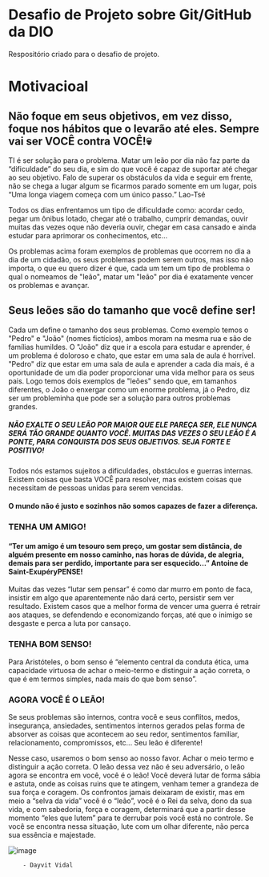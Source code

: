 # Desafio de Projeto sobre Git/GitHub da DIO
 Respositório criado para o desafio de projeto.

# Motivacioal

## Não foque em seus objetivos, em vez disso, foque nos hábitos que o levarão até eles. Sempre vai ser VOCÊ contra VOCÊ!💀

TI é ser solução para o problema. Matar um leão por dia não faz parte da “dificuldade” do seu dia, e sim do que você é capaz de suportar até chegar ao seu objetivo. Falo de superar os obstáculos da vida e seguir em frente, não se chega a lugar algum se ficarmos parado somente em um lugar, pois “Uma longa viagem começa com um único passo.” Lao-Tsé

Todos os dias enfrentamos um tipo de dificuldade como: acordar cedo, pegar um ônibus lotado, chegar até o trabalho, cumprir demandas, ouvir muitas das vezes oque não deveria ouvir, chegar em casa cansado e ainda estudar para aprimorar os conhecimentos, etc...

Os problemas acima foram exemplos de problemas que ocorrem no dia a dia de um cidadão, os seus problemas podem serem outros, mas isso não importa, o que eu quero dizer é que, cada um tem um tipo de problema o qual o nomeamos de "leão", matar um "leão" por dia é exatamente vencer os problemas e avançar.

## Seus leões são do tamanho que você define ser!

Cada um define o tamanho dos seus problemas. Como exemplo temos o "Pedro" e "João" (nomes fictícios), ambos moram na mesma rua e são de famílias humildes. O "João" diz que ir a escola para estudar e aprender, é um problema é doloroso e chato, que estar em uma sala de aula é horrível. "Pedro" diz que estar em uma sala de aula e aprender a cada dia mais, é a oportunidade de um dia poder proporcionar uma vida melhor para os seus pais. Logo temos dois exemplos de "leões" sendo que, em tamanhos diferentes, o João o enxergar como um enorme problema, já o Pedro, diz ser um probleminha que pode ser a solução para outros problemas grandes. 
##### NÃO EXALTE O SEU LEÃO POR MAIOR QUE ELE PAREÇA SER, ELE NUNCA SERÁ TÃO GRANDE QUANTO VOCÊ. MUITAS DAS VEZES O SEU LEÃO É A PONTE, PARA CONQUISTA DOS SEUS OBJETIVOS. SEJA FORTE E POSITIVO!

Todos nós estamos sujeitos a dificuldades, obstáculos e guerras internas. Existem coisas que basta VOCÊ para resolver, mas existem coisas que necessitam de pessoas unidas para serem vencidas.


#### O mundo não é justo e sozinhos não somos capazes de fazer a diferença.

### TENHA UM AMIGO!

#### “Ter um amigo é um tesouro sem preço, um gostar sem distância, de alguém presente em nosso caminho, nas horas de dúvida, de alegria, demais para ser perdido, importante para ser esquecido…” Antoine de Saint-ExupéryPENSE!

Muitas das vezes “lutar sem pensar” é como dar murro em ponto de faca, insistir em algo que aparentemente não dará certo, persistir sem ver resultado. Existem casos que a melhor forma de vencer uma guerra é retrair aos ataques, se defendendo e economizando forças, até que o inimigo se desgaste e perca a luta por cansaço. 

### TENHA BOM SENSO!

Para Aristóteles, o bom senso é “elemento central da conduta ética, uma capacidade virtuosa de achar o meio-termo e distinguir a ação correta, o que é em termos simples, nada mais do que bom senso”.

### AGORA VOCÊ É O LEÃO!

Se seus problemas são internos, contra você e seus conflitos, medos, insegurança, ansiedades, sentimentos internos gerados pelas forma de absorver as coisas que acontecem ao seu redor, sentimentos familiar, relacionamento, compromissos, etc... Seu leão é diferente! 

Nesse caso, usaremos o bom senso ao nosso favor. Achar o meio termo e distinguir a ação correta. O leão dessa vez não é seu adversário, o leão agora se encontra em você, você é o leão! Você deverá lutar de forma sábia e astuta, onde as coisas ruins que te atingem, venham temer a grandeza de sua força e coragem. Os confrontos jamais deixaram de existir, mas em meio a “selva da vida” você é o “leão”, você é o Rei da selva, dono da sua vida, e com sabedoria, força e coragem, determinará que a partir desse momento “eles que lutem” para te derrubar pois você está no controle. Se você se encontra nessa situação, lute com um olhar diferente, não perca sua essência e majestade.


![image](https://user-images.githubusercontent.com/99299235/153711463-6c9f10d8-8f1f-40fe-93aa-03744a8c638f.png)

												
		- Dayvit Vidal


